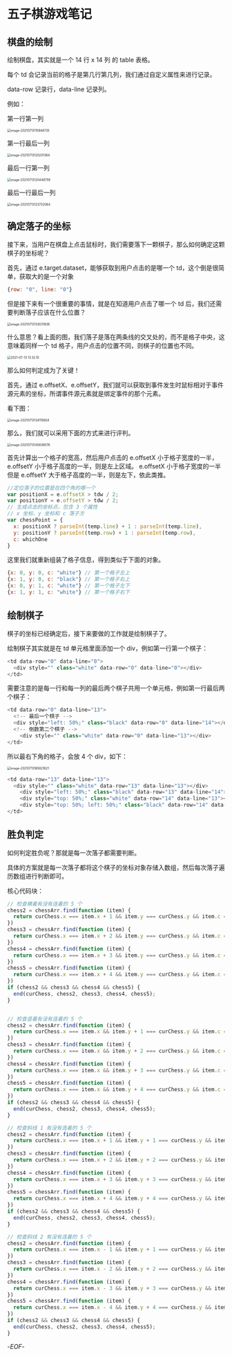 # 五子棋游戏笔记



## 棋盘的绘制



绘制棋盘，其实就是一个 14 行 x 14 列 的 table 表格。

每个 td 会记录当前的格子是第几行第几列，我们通过自定义属性来进行记录。

data-row 记录行，data-line 记录列。



例如：

第一行第一列

<img src="https://xiejie-typora.oss-cn-chengdu.aliyuncs.com/2021-07-24-031717.png" alt="image-20210713115948735" style="zoom:50%;" />

第一行最后一列

<img src="https://xiejie-typora.oss-cn-chengdu.aliyuncs.com/2021-07-24-031803.png" alt="image-20210713120201364" style="zoom:50%;" />

最后一行第一列

<img src="https://xiejie-typora.oss-cn-chengdu.aliyuncs.com/2021-07-24-031836.png" alt="image-20210713120448759" style="zoom:50%;" />

最后一行最后一列

<img src="https://xiejie-typora.oss-cn-chengdu.aliyuncs.com/2021-07-24-031901.png" alt="image-20210713123732064" style="zoom:50%;" />



## 确定落子的坐标



接下来，当用户在棋盘上点击鼠标时，我们需要落下一颗棋子，那么如何确定这颗棋子的坐标呢？

首先，通过 e.target.dataset，能够获取到用户点击的是哪一个 td，这个倒是很简单，获取大的是一个对象

```js
{row: "0", line: "0"}
```

但是接下来有一个很重要的事情，就是在知道用户点击了哪一个 td 后，我们还需要判断落子应该在什么位置？

<img src="https://xiejie-typora.oss-cn-chengdu.aliyuncs.com/2021-07-24-031934.png" alt="image-20210713133031836" style="zoom:50%;" />

什么意思？看上面的图，我们落子是落在两条线的交叉处的，而不是格子中央，这意味着同样一个 td 格子，用户点击的位置不同，则棋子的位置也不同。

<img src="https://xiejie-typora.oss-cn-chengdu.aliyuncs.com/2021-07-24-032005.gif" alt="2021-07-13 13.32.10" style="zoom:50%;" />

那么如何判定成为了关键！



首先，通过 e.offsetX、e.offsetY，我们就可以获取到事件发生时鼠标相对于事件源元素的坐标，所谓事件源元素就是绑定事件的那个元素。

看下图：

<img src="https://xiejie-typora.oss-cn-chengdu.aliyuncs.com/2021-07-24-032048.png" alt="image-20210713134115604" style="zoom:50%;" />



那么，我们就可以采用下面的方式来进行评判。

<img src="https://xiejie-typora.oss-cn-chengdu.aliyuncs.com/2021-07-24-032112.png" alt="image-20210713145836576" style="zoom:50%;" />

首先计算出一个格子的宽高，然后用户点击的 e.offsetX 小于格子宽度的一半，e.offsetY 小于格子高度的一半，则是左上区域。 e.offsetX 小于格子宽度的一半但是 e.offsetY  大于格子高度的一半，则是左下，依此类推。

```js
//定位落子的位置是在四个角的哪一个
var positionX = e.offsetX > tdw / 2;
var positionY = e.offsetY > tdw / 2;
// 生成点击的坐标点，包含 3 个属性
// x 坐标、y 坐标和 c 落子方
var chessPoint = {
  x: positionX ? parseInt(temp.line) + 1 : parseInt(temp.line),
  y: positionY ? parseInt(temp.row) + 1 : parseInt(temp.row),
  c: whichOne
}
```

这里我们就重新组装了格子信息，得到类似于下面的对象。

```js
{x: 0, y: 0, c: "white"} // 第一个格子左上
{x: 1, y: 0, c: "black"} // 第一个格子右上
{x: 0, y: 1, c: "white"} // 第一个格子左下
{x: 1, y: 1, c: "white"} // 第一个格子右下
```



## 绘制棋子



棋子的坐标已经确定后，接下来要做的工作就是绘制棋子了。

绘制棋子其实就是在 td 单元格里面添加一个 div，例如第一行第一个棋子：

```js
<td data-row="0" data-line="0">
  <div style="" class="white" data-row="0" data-line="0"></div>
</td>
```

需要注意的是每一行和每一列的最后两个棋子共用一个单元格，例如第一行最后两个棋子：

```js
<td data-row="0" data-line="13">
  <!-- 最后一个棋子 -->
  <div style="left: 50%;" class="black" data-row="0" data-line="14"></div>
  <!-- 倒数第二个棋子 -->
	<div style="" class="white" data-row="0" data-line="13"></div>
</td>
```

所以最右下角的格子，会放 4 个 div，如下：

<img src="https://xiejie-typora.oss-cn-chengdu.aliyuncs.com/2021-07-24-032140.png" alt="image-20210713165821621" style="zoom:50%;" />

```js
<td data-row="13" data-line="13">
  <div style="" class="white" data-row="13" data-line="13"></div>
	<div style="left: 50%;" class="black" data-row="13" data-line="14"></div>
	<div style="top: 50%;" class="white" data-row="14" data-line="13"></div>
	<div style="top: 50%; left: 50%;" class="black" data-row="14" data-line="14"></div>
</td>
```



## 胜负判定



如何判定胜负呢？那就是每一次落子都需要判断。

具体的方案就是每一次落子都将这个棋子的坐标对象存储入数组，然后每次落子遍历数组进行判断即可。



核心代码块：

```js
// 检查横着有没有连着的 5 个
chess2 = chessArr.find(function (item) {
  return curChess.x === item.x + 1 && item.y === curChess.y && item.c === curChess.c;
})
chess3 = chessArr.find(function (item) {
  return curChess.x === item.x + 2 && item.y === curChess.y && item.c === curChess.c;
})
chess4 = chessArr.find(function (item) {
  return curChess.x === item.x + 3 && item.y === curChess.y && item.c === curChess.c;
})
chess5 = chessArr.find(function (item) {
  return curChess.x === item.x + 4 && item.y === curChess.y && item.c === curChess.c;
})
if (chess2 && chess3 && chess4 && chess5) {
  end(curChess, chess2, chess3, chess4, chess5);
}


// 检查竖着有没有连着的 5 个
chess2 = chessArr.find(function (item) {
  return curChess.x === item.x && item.y + 1 === curChess.y && item.c === curChess.c;
})
chess3 = chessArr.find(function (item) {
  return curChess.x === item.x && item.y + 2 === curChess.y && item.c === curChess.c;
})
chess4 = chessArr.find(function (item) {
  return curChess.x === item.x && item.y + 3 === curChess.y && item.c === curChess.c;
})
chess5 = chessArr.find(function (item) {
  return curChess.x === item.x && item.y + 4 === curChess.y && item.c === curChess.c;
})
if (chess2 && chess3 && chess4 && chess5) {
  end(curChess, chess2, chess3, chess4, chess5);
}

// 检查斜线 1 有没有连着的 5 个
chess2 = chessArr.find(function (item) {
  return curChess.x === item.x + 1 && item.y + 1 === curChess.y && item.c === curChess.c;
})
chess3 = chessArr.find(function (item) {
  return curChess.x === item.x + 2 && item.y + 2 === curChess.y && item.c === curChess.c;
})
chess4 = chessArr.find(function (item) {
  return curChess.x === item.x + 3 && item.y + 3 === curChess.y && item.c === curChess.c;
})
chess5 = chessArr.find(function (item) {
  return curChess.x === item.x + 4 && item.y + 4 === curChess.y && item.c === curChess.c;
})
if (chess2 && chess3 && chess4 && chess5) {
  end(curChess, chess2, chess3, chess4, chess5);
}

// 检查斜线 2 有没有连着的 5 个
chess2 = chessArr.find(function (item) {
  return curChess.x === item.x - 1 && item.y + 1 === curChess.y && item.c === curChess.c;
})
chess3 = chessArr.find(function (item) {
  return curChess.x === item.x - 2 && item.y + 2 === curChess.y && item.c === curChess.c;
})
chess4 = chessArr.find(function (item) {
  return curChess.x === item.x - 3 && item.y + 3 === curChess.y && item.c === curChess.c;
})
chess5 = chessArr.find(function (item) {
  return curChess.x === item.x - 4 && item.y + 4 === curChess.y && item.c === curChess.c;
})
if (chess2 && chess3 && chess4 && chess5) {
  end(curChess, chess2, chess3, chess4, chess5);
}
```



-*EOF*-


